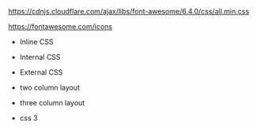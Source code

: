 <!-- Prime Ko website -->


<!-- Custom Icon link -->
https://cdnjs.cloudflare.com/ajax/libs/font-awesome/6.4.0/css/all.min.css

https://fontawesome.com/icons


<!-- Things to use -->
- Inline CSS
- Internal CSS
- External CSS

- two column layout
- three column layout

- css 3